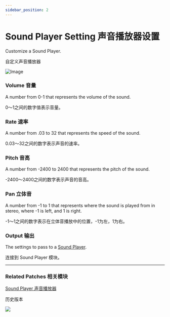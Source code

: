 ```yaml
---
sidebar_position: 2
---
```


# Sound Player Setting 声音播放器设置

Customize a Sound Player.

自定义声音播放器

![Image](https://s3.us-west-2.amazonaws.com/secure.notion-static.com/bfcc76c5-e58e-44ee-ac44-9430f713eee2/Untitled.png?X-Amz-Algorithm=AWS4-HMAC-SHA256&X-Amz-Content-Sha256=UNSIGNED-PAYLOAD&X-Amz-Credential=AKIAT73L2G45EIPT3X45%2F20220602%2Fus-west-2%2Fs3%2Faws4_request&X-Amz-Date=20220602T170234Z&X-Amz-Expires=86400&X-Amz-Signature=de92d0a9daa75fbf2fe14f41e866e0efd78c30975241d484fbb80067643e921f&X-Amz-SignedHeaders=host&response-content-disposition=filename%20%3D%22Untitled.png%22&x-id=GetObject)

### Volume 音量

A number from 0-1 that represents the volume of the sound.

0～1之间的数字值表示音量。

### Rate 速率

A number from .03 to 32 that represents the speed of the sound.

0.03～32之间的数字表示声音的速率。

### Pitch 音高

A number from -2400 to 2400 that represents the pitch of the sound.

-2400～2400之间的数字表示声音的音高。

### Pan 立体音

A number from -1 to 1 that represents where the sound is played from in stereo, where -1 is left, and 1 is right.

-1～1之间的数字表示在立体音播放中的位置，-1为左，1为右。

### Output 输出

The settings to pass to a [Sound Player](./Sound%20Player.md).

连接到 Sound Player 模块。

------

### Related Patches 相关模块

[Sound Player 声音播放器](./Sound%20Player.md)

历史版本

![](https://s3.us-west-2.amazonaws.com/secure.notion-static.com/2d4ad7be-9fa7-4255-ac1e-6e609cf68f8c/Untitled.png?X-Amz-Algorithm=AWS4-HMAC-SHA256&X-Amz-Content-Sha256=UNSIGNED-PAYLOAD&X-Amz-Credential=AKIAT73L2G45EIPT3X45%2F20220602%2Fus-west-2%2Fs3%2Faws4_request&X-Amz-Date=20220602T170238Z&X-Amz-Expires=86400&X-Amz-Signature=c575efa65d5e15c2972dad3cac02cd120a48bb29b80fffd88181f88c8cd6a14c&X-Amz-SignedHeaders=host&response-content-disposition=filename%20%3D%22Untitled.png%22&x-id=GetObject)
